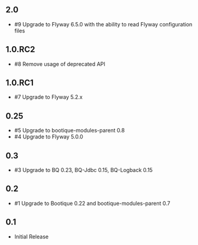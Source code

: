 ## 2.0

* #9 Upgrade to Flyway 6.5.0 with the ability to read Flyway configuration files

## 1.0.RC2

* #8 Remove usage of deprecated API

## 1.0.RC1

* #7 Upgrade to Flyway 5.2.x

## 0.25

* #5 Upgrade to bootique-modules-parent 0.8 
* #4 Upgrade to Flyway 5.0.0

## 0.3

* #3 Upgrade to BQ 0.23, BQ-Jdbc 0.15, BQ-Logback 0.15

## 0.2

* #1 Upgrade to Bootique 0.22 and bootique-modules-parent 0.7


## 0.1

* Initial Release
